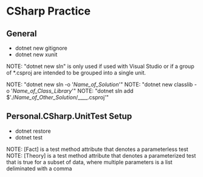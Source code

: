 # CSharp Practice

## General
- dotnet new gitignore
- dotnet new xunit

NOTE: "dotnet new sln" is only used if used with Visual Studio or if a group of *.csproj are intended to be grouped into a single unit.

NOTE: "dotnet new sln -o '_Name_of_Solution_'"
NOTE: "dotnet new classlib -o '_Name_of_Class_Library_'"
NOTE: "dotnet sln add $'./_Name_of_Other_Solution_/____.csproj'"
## Personal.CSharp.UnitTest Setup
- dotnet restore
- dotnet test

NOTE: [Fact] is a test method attribute that denotes a parameterless test
NOTE: [Theory] is a test method attribute that denotes a parameterized test that is true for a subset of data, where multiple parameters is a list deliminated with a comma